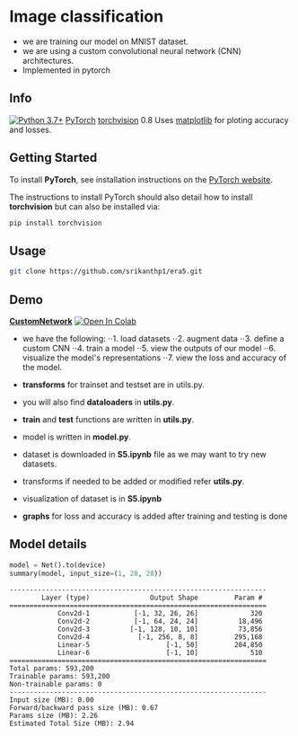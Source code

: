 # Image classification

 * we are training our model on MNIST dataset. 
 * we are using a custom convolutional neural network (CNN) architectures. 
 * Implemented in pytorch 

## Info

[![Python 3.7+](https://img.shields.io/badge/python-3.7+-blue.svg)](https://www.python.org/downloads/release/python-370/)
[PyTorch](https://pytorch.org/)
[torchvision](https://github.com/pytorch/vision) 0.8
Uses [matplotlib](https://matplotlib.org/)  for ploting accuracy and losses.

## Getting Started

To install **PyTorch**, see installation instructions on the [PyTorch website](https://pytorch.org/).

The instructions to install PyTorch should also detail how to install **torchvision** but can also be installed via:

``` bash
pip install torchvision
```


## Usage

```bash
git clone https://github.com/srikanthp1/era5.git
```

## Demo 

[**CustomNetwork**](https://github.com/srikanthp1/era5/blob/main/S5.ipynb) [![Open In Colab](https://colab.research.google.com/assets/colab-badge.svg)](https://github.com/srikanthp1/era5/blob/main/S5.ipynb)

* we have the following:
 ⋅⋅1. load datasets 
 ⋅⋅2. augment data
 ⋅⋅3. define a custom CNN
 ⋅⋅4. train a model
 ⋅⋅5. view the outputs of our model
 ⋅⋅6. visualize the model's representations
 ⋅⋅7. view the loss and accuracy of the model. 

* **transforms** for trainset and testset are in utils.py. 
* you will also find **dataloaders** in __utils.py__. 
* **train** and **test** functions are written in __utils.py__.
* model is written in __model.py__.
* dataset is downloaded in __S5.ipynb__ file as we may want to try new datasets. 
* transforms if needed to be added or modified refer __utils.py__.
* visualization of dataset is in __S5.ipynb__  
* __graphs__ for loss and accuracy is added after training and testing is done


## Model details

```python
model = Net().to(device)
summary(model, input_size=(1, 28, 28))
```

```
----------------------------------------------------------------
        Layer (type)               Output Shape         Param #
================================================================
            Conv2d-1           [-1, 32, 26, 26]             320
            Conv2d-2           [-1, 64, 24, 24]          18,496
            Conv2d-3          [-1, 128, 10, 10]          73,856
            Conv2d-4            [-1, 256, 8, 8]         295,168
            Linear-5                   [-1, 50]         204,850
            Linear-6                   [-1, 10]             510
================================================================
Total params: 593,200
Trainable params: 593,200
Non-trainable params: 0
----------------------------------------------------------------
Input size (MB): 0.00
Forward/backward pass size (MB): 0.67
Params size (MB): 2.26
Estimated Total Size (MB): 2.94
```
